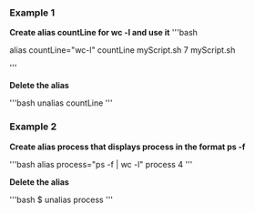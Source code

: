 ### Example 1 

**Create alias countLine for wc -l and use it**
'''bash

alias countLine="wc-l"
countLine myScript.sh
7  myScript.sh

'''

**Delete the alias**

'''bash
unalias countLine
'''
### Example 2 

**Create alias process that displays process in the format ps -f**

'''bash
alias process="ps -f | wc -l" 
process 
4
'''

**Delete the alias**

'''bash
$ unalias process
'''
